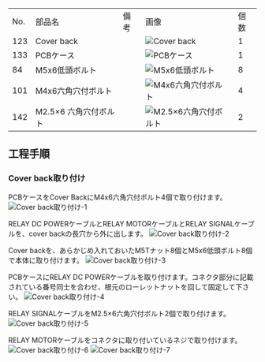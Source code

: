 <table class="packing-list">
    <tbody>
        <tr>
            <td>No.</td>
            <td>部品名</td>
            <td>備考</td>
            <td class="packing-img">画像</td>
            <td>個数</td>
        </tr>
        <tr>
            <td>123</td>
            <td>Cover back</td>
            <td></td>
            <td><img src="./images/packing/123.jpg" alt="Cover back"></td>
            <td>1</td>
        </tr>
        <tr>
            <td>133</td>
            <td>PCBケース</td>
            <td></td>
            <td><img src="./images/packing/133.jpg" alt="PCBケース"></td>
            <td>1</td>
        </tr>
        <tr>
            <td>84</td>
            <td>M5x6低頭ボルト</td>
            <td></td>
            <td><img src="./images/packing/084.jpg" alt="M5x6低頭ボルト"></td>
            <td>8</td>
        </tr>
        <tr>
            <td>101</td>
            <td>M4x6六角穴付ボルト</td>
            <td></td>
            <td><img src="./images/packing/101.jpg" alt="M4x6六角穴付ボルト"></td>
            <td>4</td>
        </tr>
        <tr>
            <td>142</td>
            <td>M2.5×6 六角穴付ボルト</td>
            <td></td>
            <td><img src="./images/packing/142.jpg" alt="M2.5×6六角穴付ボルト"></td>
            <td>2</td>
        </tr>
    </tbody>
</table>

## 工程手順

### Cover back取り付け
PCBケースをCover BackにM4x6六角穴付ボルト4個で取り付けます。
<img src="./images/26-2/001.jpg" alt="Cover back取り付け-1">

RELAY DC POWERケーブルとRELAY MOTORケーブルとRELAY SIGNALケーブルを、cover backの長穴から外に出します。
<img src="./images/26-2/002.jpg" alt="Cover back取り付け-2">

Cover backを、あらかじめ入れておいたM5Tナット8個とM5x6低頭ボルト8個で本体に取り付けます。
<img src="./images/26-2/003.jpg" alt="Cover back取り付け-3">

PCBケースにRELAY DC POWERケーブルを取り付けます。コネクタ部分に記載されている番号同士を合わせ、根元のローレットナットを回して固定して下さい。
<img src="./images/26-2/004.jpg" alt="Cover back取り付け-4">

RELAY SIGNALケーブルをM2.5×6六角穴付ボルト2個で取り付けます。
<img src="./images/26-2/005.jpg" alt="Cover back取り付け-5">

RELAY MOTORケーブルをコネクタに取り付いているネジで取り付けます。
<img src="./images/26-2/006.jpg" alt="Cover back取り付け-6">
<img src="./images/26-2/007.jpg" alt="Cover back取り付け-7">